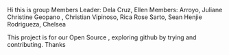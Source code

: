 Hi this is group 
Members
  Leader: Dela Cruz, Ellen
  Members: Arroyo, Juliane Christine
            Geopano , Christian
            Vipinoso, Rica Rose 
            Sarto, Sean Henjie 
            Rodrigueza, Chelsea

This project is for our Open Source , exploring github by trying and contributing.
Thanks
